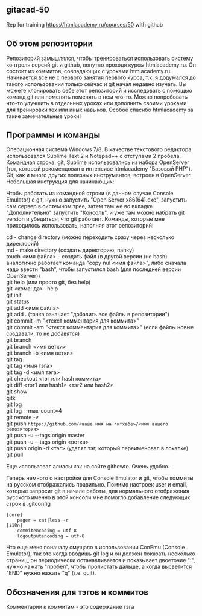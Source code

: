 ## gitacad-50
Rep for training https://htmlacademy.ru/courses/50 with githab

## Об этом репозитории

Репозиторий замышлялся, чтобы тренироваться использовать систему контроля версий git и github, попутно проходя курсы htmlacademy.ru. Он состоит из коммитов, совпадающих с уроками htmlacademy.ru. Начинается все не с первого занятия первого курса, т.к. я додумался до такого использования только сейчас и git начал недавно изучать. Вы можете клонировать себе этот репозиторий и исследовать с помощью команд git или поменять поменять в нем что-то. Можно попробовать что-то улучшить в отдельных уроках или дополнить своими уроками для тренировки тех или иных навыков. Особое спасибо htmlacademy за такие замечательные уроки!

## Программы и команды

Операционная система Windows 7/8. В качестве текстового редактора использовался Sublime Text 2 и Notepad++ с отступами 2 пробела. Командная строка, git, Sublime использовались из набора OpenServer (тот, который рекомендован в интенсиве htmlacademy "Базовый PHP"). Git, как и много других полезных инструментов, встроен в OpenServer. Небольшая инструкция для начинающих:

Чтобы работать из командной строки (в данном случае Console Emulator) с git, нужно запустить "Open Server x86(64).exe", запустить сам сервер в системном трее, затем там же во вкладке "Дополнительно" запустить "Консоль", и уже там можно набрать git version и убедиться, что git работает. Команды, которые мне приходилось использовать, наполняя этот репозиторий:

cd - change directory (можно переходить сразу через несколько директорий)  
md - make directory (создать директорию, папку)  
touch <имя файла> - создать файл (в другой версии (не bash) аналогично работает команда "copy nul <имя файла>", либо сначала надо ввести "bash", чтобы запустился bash (для последней версии OpenServer))  
git help (или просто git, без help)  
git <команда> -help  
git init  
git status  
git add <имя файла>  
git add . (точка означает "добавить все файлы в репозитории")  
git commit -m "<текст комментария для коммита>"  
git commit -am "<текст комментария для коммита>" (если файлы новые создавали, то не добавятся)  
git branch  
git branch <имя ветки>  
git branch -b <имя ветки>  
git tag  
git tag <имя тэга>  
git tag -d <имя тэга>  
git checkout <тэг или hash коммита>  
git diff <тэг1 или hash1> <тэг2 или hash2>  
git show  
gitk  
git log  
git log --max-count=4  
git remote -v  
git push `https://github.com/<ваше имя на гитхабе>/<имя вашего репозитория>`  
git push -u --tags origin master  
git push -u --tags origin <ветка>  
git push origin -d <тэг> (удалял тэг, который переименовал в локалке)  
git pull

Еще использовал алиасы как на сайте githowto. Очень удобно.

Теперь немного о настройке для Console Emulator и git, чтобы коммиты на русском отображались правильно. Помимо настроек user и email, которые запросит git в начале работы, для нормального отображения русского именно в этой консоли мне помогло добавление следующих строк в .gitconfig

```
[core]
    pager = cat|less -r
[i18n]
    commitencoding = utf-8
    logoutputencoding = utf-8
```

Что еще меня поначалу смущало в использовании СonEmu (Console Emulator), так это когда вводишь git log и он должен показать несколько страниц, он периодически останавливается и показывает двоеточие ":", нужно нажать "пробел", чтобы пролистать дальше, а когда высветится "END" нужно нажать "q" (т.е. quit).

## Обозначения для тэгов и коммитов

Комментарии к коммитам - это содержание тэга <title> из html файла. Тэги обозначают <номер курса>.<номер урока>. Таким образом вы сможете найти нужный урок на htmlacademy. Пример:

git checkout 50.7 означает, что вы переключились на коммит с тэгом 50.7, которому на htmlacademy соответствует урок https://htmlacademy.ru/courses/50/run/7

Только испытания я тэгировал как 50.9.test, т.е. добавлял еще слово "test". Все доступные тэги можно посмотреть командой git tag.

Кстати, в первый раз, когда пушил репозиторий, то тэги не отправил, оказалось, что надо прописывать в параметрах push еще и --tags.

## В процессе использовались

http://html-academy.ru/codeguide/html-css.html#css-order  
https://githowto.com/  
http://think-like-a-git.net/  
http://learngitbranching.js.org/  
https://habrahabr.ru/post/74839/  
https://habrahabr.ru/post/158639/ - сам не читал, но думаю, что в принципе кодировки не должны вызывать каких-то проблем, хоть я и сторонник писать коммиты на английском.  
http://ilfire.ru/kompyutery/shpargalka-po-sintaksisu-markdown-markdaun-so-vsemi-samymi-populyarnymi-tegami/  

## P.S.

Кстати, просто папки с версиями файлов у меня весят 72689 байт, а на диске занимают 241664 байта. Те же версии файлов в git весят 85172 байта, а на диске занимают 172032 байта, т.е. почти в полтора раза меньше. В этом, видимо, одна из фишек git, он хранит только изменения. Что означает вес (размер) файлов и разница в нем, я точно не знаю.

скриншоты:  
без git (просто папки) https://prnt.sc/ghbhzl  
с git https://prnt.sc/ghbhev

## Связанные репозитории

https://github.com/human122/gitacad-86  
https://github.com/human122/gitacad-130
